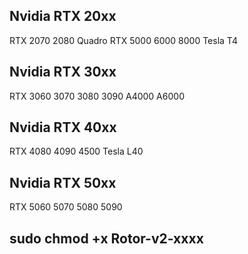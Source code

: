 ## Nvidia RTX 20xx

RTX 2070   2080   Quadro RTX 5000   6000   8000   Tesla T4

## Nvidia RTX 30xx

RTX 3060   3070   3080   3090   A4000   A6000

## Nvidia RTX 40xx

RTX 4080   4090   4500   Tesla L40

## Nvidia RTX 50xx

RTX 5060   5070   5080   5090

## sudo chmod +x Rotor-v2-xxxx